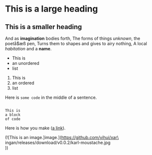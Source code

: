 # This is a large heading

## This is a smaller heading

And as **imagination** bodies forth,
The forms of things *unknown*, the poetå$æß pen,
Turns them to shapes and gives to airy nothing,
A local *habitation* and a **name**.

- This is
- an unordered
- list

1. This is
2. an ordered
3. list

Here is `some code` in the middle of a sentence.

```

This is
a block
of code
```

Here is how you make ([a link](https://www.wikipedia.org/)).

(![This is an image.]image.](https://github.com/yihui/xar\
ingan/releases/download/v0.0.2/karl-moustache.jpg\
))
